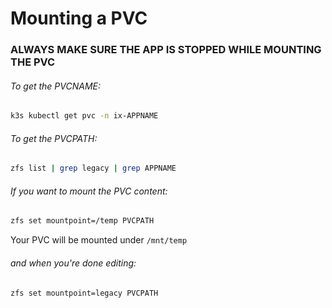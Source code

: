 # Mounting a PVC

### **ALWAYS MAKE SURE THE APP IS STOPPED WHILE MOUNTING THE PVC**

###### To get the PVCNAME:
```bash
k3s kubectl get pvc -n ix-APPNAME
```

###### To get the PVCPATH:

```bash
zfs list | grep legacy | grep APPNAME
```

###### If you want to mount the PVC content:

```bash
zfs set mountpoint=/temp PVCPATH
```

Your PVC will be mounted under `/mnt/temp`

###### and when you're done editing:

```bash
zfs set mountpoint=legacy PVCPATH
```
